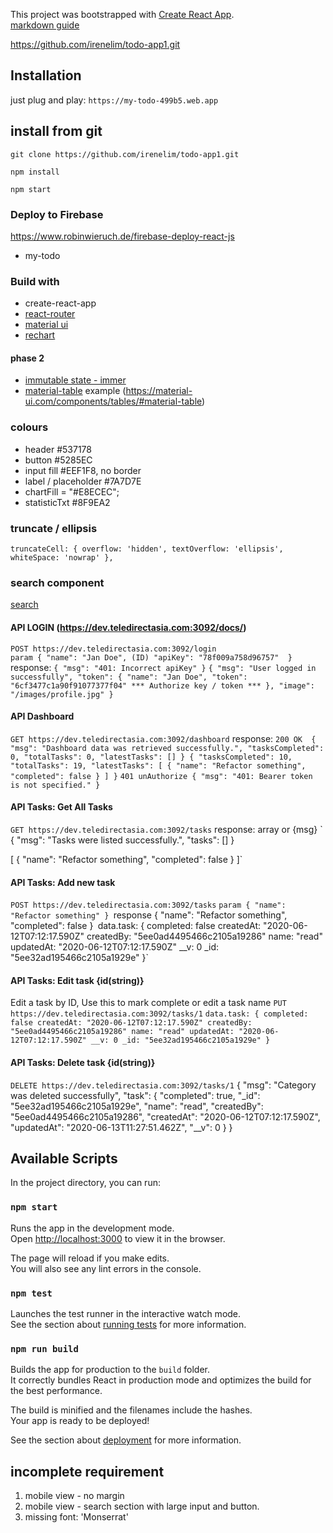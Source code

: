 This project was bootstrapped with [Create React App](https://github.com/facebook/create-react-app). <br/>
[markdown guide](https://www.markdownguide.org/)

https://github.com/irenelim/todo-app1.git

## Installation
just plug and play: `https://my-todo-499b5.web.app`

## install from git
`git clone https://github.com/irenelim/todo-app1.git`

`npm install`

`npm start`

### Deploy to Firebase
https://www.robinwieruch.de/firebase-deploy-react-js
 - my-todo

### Build with
* create-react-app
* [react-router](https://github.com/ReactTraining/react-router)
* [material ui](https://material-ui.com/components/)
* [rechart](http://recharts.org/en-US/examples/TwoSimplePieChart)

#### phase 2
* [immutable state - immer](https://github.com/immerjs/immer)
* [material-table](https://github.com/mbrn/material-table)
example (https://material-ui.com/components/tables/#material-table)

### colours
* header #537178
* button #5285EC
* input fill #EEF1F8, no border
* label / placeholder #7A7D7E
* chartFill = "#E8ECEC";
* statisticTxt #8F9EA2

### truncate / ellipsis
 `truncateCell: {
        overflow: 'hidden',
        textOverflow: 'ellipsis',
        whiteSpace: 'nowrap'
    },`

### search component
[search](https://material-ui.com/components/autocomplete/#search-input)

#### API LOGIN (https://dev.teledirectasia.com:3092/docs/)
`POST https://dev.teledirectasia.com:3092/login` <br /> 
`param {
  "name": "Jan Doe",
  (ID) "apiKey": "78f009a758d96757" 
}`
<br />
response: 
`{
  "msg": "401: Incorrect apiKey"
}`
`{
  "msg": "User logged in successfully",
  "token": {
    "name": "Jan Doe",
    "token": "6cf3477c1a90f91077377f04" *** Authorize key / token ***
  },
  "image": "/images/profile.jpg"
}`

#### API Dashboard
`GET https://dev.teledirectasia.com:3092/dashboard`
response:
`200 OK 
{
  "msg": "Dashboard data was retrieved successfully.",
  "tasksCompleted": 0,
  "totalTasks": 0,
  "latestTasks": []
}
{
  "tasksCompleted": 10,
  "totalTasks": 19,
  "latestTasks": [
    {
      "name": "Refactor something",
      "completed": false
    }
  ]
}`
`401 unAuthorize {
  "msg": "401: Bearer token is not specified."
}`

#### API Tasks: Get All Tasks
`GET https://dev.teledirectasia.com:3092/tasks`
response: array or {msg}
`
{
  "msg": "Tasks were listed successfully.",
  "tasks": []
}

[
  {
    "name": "Refactor something",
    "completed": false
  }
]`

#### API Tasks: Add new task
`POST https://dev.teledirectasia.com:3092/tasks`
`param {
  "name": "Refactor something"
}
`response {
  "name": "Refactor something",
  "completed": false
}`
`data.task: {
completed: false
createdAt: "2020-06-12T07:12:17.590Z"
createdBy: "5ee0ad4495466c2105a19286"
name: "read"
updatedAt: "2020-06-12T07:12:17.590Z"
__v: 0
_id: "5ee32ad195466c2105a1929e"
}`

#### API Tasks: Edit task {id(string)}
Edit a task by ID, Use this to mark complete or edit a task name
`PUT https://dev.teledirectasia.com:3092/tasks/1`
`data.task: {
completed: false
createdAt: "2020-06-12T07:12:17.590Z"
createdBy: "5ee0ad4495466c2105a19286"
name: "read"
updatedAt: "2020-06-12T07:12:17.590Z"
__v: 0
_id: "5ee32ad195466c2105a1929e"
}`

#### API Tasks: Delete task {id(string)}
`DELETE https://dev.teledirectasia.com:3092/tasks/1`
{
  "msg": "Category was deleted successfully",
  "task": {
    "completed": true,
    "_id": "5ee32ad195466c2105a1929e",
    "name": "read",
    "createdBy": "5ee0ad4495466c2105a19286",
    "createdAt": "2020-06-12T07:12:17.590Z",
    "updatedAt": "2020-06-13T11:27:51.462Z",
    "__v": 0
  }
}

## Available Scripts

In the project directory, you can run:

### `npm start`

Runs the app in the development mode.<br />
Open [http://localhost:3000](http://localhost:3000) to view it in the browser.

The page will reload if you make edits.<br />
You will also see any lint errors in the console.

### `npm test`

Launches the test runner in the interactive watch mode.<br />
See the section about [running tests](https://facebook.github.io/create-react-app/docs/running-tests) for more information.

### `npm run build`

Builds the app for production to the `build` folder.<br />
It correctly bundles React in production mode and optimizes the build for the best performance.

The build is minified and the filenames include the hashes.<br />
Your app is ready to be deployed!

See the section about [deployment](https://facebook.github.io/create-react-app/docs/deployment) for more information.


## incomplete requirement
1. mobile view - no margin
2. mobile view - search section with large input and button.
3. missing font: 'Monserrat'
<link href="http://fonts.googleapis.com/css?family=Montserrat" rel="stylesheet" type="text/css">





